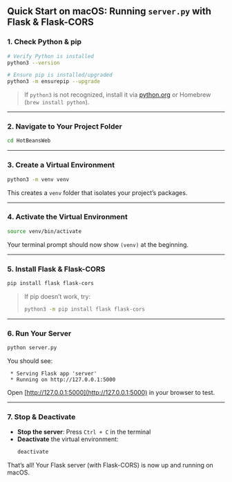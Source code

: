 ## Quick Start on macOS: Running `server.py` with Flask & Flask-CORS

### 1. Check Python & pip
```bash
# Verify Python is installed
python3 --version

# Ensure pip is installed/upgraded
python3 -m ensurepip --upgrade
```
> If `python3` is not recognized, install it via [python.org](https://www.python.org/downloads/) or Homebrew (`brew install python`).

---

### 2. Navigate to Your Project Folder
```bash
cd HotBeansWeb
```

---

### 3. Create a Virtual Environment
```bash
python3 -m venv venv
```
This creates a `venv` folder that isolates your project’s packages.

---

### 4. Activate the Virtual Environment
```bash
source venv/bin/activate
```
Your terminal prompt should now show `(venv)` at the beginning.

---

### 5. Install Flask & Flask-CORS
```bash
pip install flask flask-cors
```
> If pip doesn’t work, try:
> ```bash
> python3 -m pip install flask flask-cors
> ```

---

### 6. Run Your Server
```bash
python server.py
```
You should see:
```
 * Serving Flask app 'server'
 * Running on http://127.0.0.1:5000
```
Open [http://127.0.0.1:5000](http://127.0.0.1:5000) in your browser to test.

---

### 7. Stop & Deactivate
- **Stop the server**: Press `Ctrl + C` in the terminal
- **Deactivate** the virtual environment:
  ```bash
  deactivate
  ```

That’s all! Your Flask server (with Flask-CORS) is now up and running on macOS.

